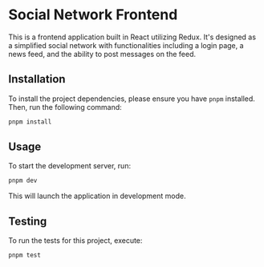 # Social Network Frontend

This is a frontend application built in React utilizing Redux. It's designed as a simplified social network with functionalities including a login page, a news feed, and the ability to post messages on the feed.

## Installation

To install the project dependencies, please ensure you have `pnpm` installed. Then, run the following command:

```bash
pnpm install
```

## Usage

To start the development server, run:

```bash
pnpm dev
```

This will launch the application in development mode.

## Testing

To run the tests for this project, execute:

```bash
pnpm test
```
